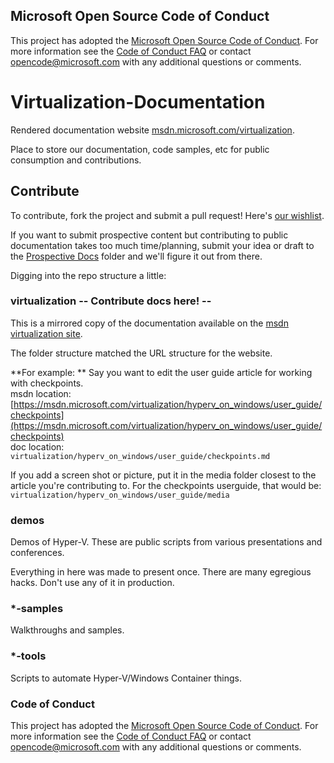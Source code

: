 ## Microsoft Open Source Code of Conduct

This project has adopted the [Microsoft Open Source Code of Conduct](https://opensource.microsoft.com/codeofconduct/).
For more information see the [Code of Conduct FAQ](https://opensource.microsoft.com/codeofconduct/faq/) or contact [opencode@microsoft.com](mailto:opencode@microsoft.com) with any additional questions or comments.

# Virtualization-Documentation

Rendered documentation website [msdn.microsoft.com/virtualization](http://msdn.microsoft.com/virtualization).

Place to store our documentation, code samples, etc for public consumption and contributions.

## Contribute
To contribute, fork the project and submit a pull request!  Here's [our wishlist](./TODO.md).

If you want to submit prospective content but contributing to public documentation takes too much time/planning, submit your idea or draft to the [Prospective Docs](./prospective-docs) folder and we'll figure it out from there.

Digging into the repo structure a little:

### virtualization -- Contribute docs here! --  
This is a mirrored copy of the documentation available on the [msdn virtualization site](https://msdn.microsoft.com/virtualization).

The folder structure matched the URL structure for the website.

**For example: **  Say you want to edit the user guide article for working with checkpoints.  
msdn location: [https://msdn.microsoft.com/virtualization/hyperv_on_windows/user_guide/checkpoints](https://msdn.microsoft.com/virtualization/hyperv_on_windows/user_guide/checkpoints)  
doc location:  
`virtualization/hyperv_on_windows/user_guide/checkpoints.md`
  
If you add a screen shot or picture, put it in the media folder closest to the article you're contributing to.  For the checkpoints userguide, that would be:  
`virtualization/hyperv_on_windows/user_guide/media`

### demos
Demos of Hyper-V.  These are public scripts from various presentations and conferences.

Everything in here was made to present once.  There are many egregious hacks.  Don't use any of it in production.

### *-samples
Walkthroughs and samples.

### *-tools
Scripts to automate Hyper-V/Windows Container things.

### Code of Conduct

This project has adopted the [Microsoft Open Source Code of Conduct](https://opensource.microsoft.com/codeofconduct/). For more information see the [Code of Conduct FAQ](https://opensource.microsoft.com/codeofconduct/faq/) or contact [opencode@microsoft.com](mailto:opencode@microsoft.com) with any additional questions or comments.
